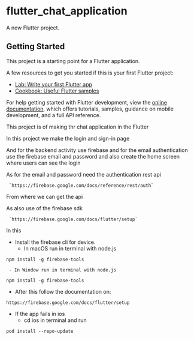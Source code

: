 # flutter_chat_application

A new Flutter project.

## Getting Started

This project is a starting point for a Flutter application.

A few resources to get you started if this is your first Flutter project:

- [Lab: Write your first Flutter app](https://docs.flutter.dev/get-started/codelab)
- [Cookbook: Useful Flutter samples](https://docs.flutter.dev/cookbook)

For help getting started with Flutter development, view the
[online documentation](https://docs.flutter.dev/), which offers tutorials,
samples, guidance on mobile development, and a full API reference.


This project is of making thr chat application in the Flutter

In this project we make the login and sign-in page

And for the backend activity use firebase and for the email authentication use the firebase email and password and also create the home screen where users can see the login

As for the email and password need the authentication rest api 

     `https://firebase.google.com/docs/reference/rest/auth`

From where we can get the api

As also use of the firebase sdk

     `https://firebase.google.com/docs/flutter/setup`

In this 
- Install the firebase cli for device.
     - In macOS run in terminal with node.js
     
`npm install -g firebase-tools`

     - In Window run in terminal with node.js

`npm install -g firebase-tools`

- After this follow the documentation on:

`https://firebase.google.com/docs/flutter/setup`

- If the app fails in ios 
     - cd ios in terminal and run

`pod install --repo-update`